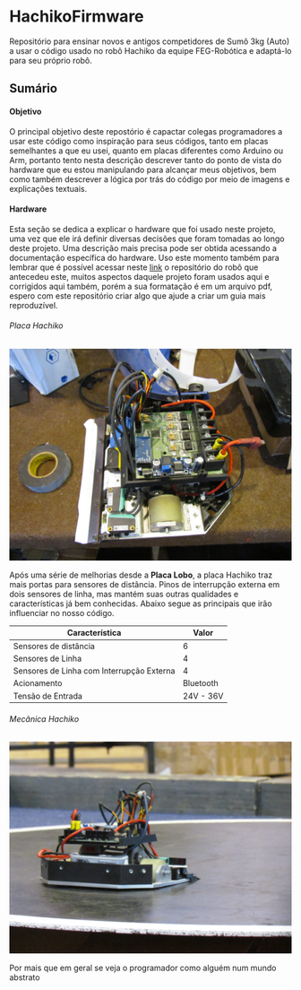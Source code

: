 # HachikoFirmware
Repositório para ensinar novos e antigos competidores de Sumô 3kg (Auto) a usar o código usado no robô Hachiko da equipe FEG-Robótica e adaptá-lo para seu próprio robô.

## Sumário



#### Objetivo
O principal objetivo deste repostório é capactar colegas programadores a usar este código como inspiração para seus códigos, tanto em placas semelhantes a que eu usei, quanto em placas diferentes como Arduino ou Arm, portanto tento nesta descrição descrever tanto do ponto de vista do hardware que eu estou manipulando para alcançar meus objetivos, bem como também descrever a lógica por trás do código por meio de imagens e explicações textuais. 

#### Hardware

Esta seção se dedica a explicar o hardware que foi usado neste projeto, uma vez que ele irá definir diversas decisões que foram tomadas ao longo deste projeto. Uma descrição mais precisa pode ser obtida acessando a documentação específica do hardware. Uso este momento também para lembrar que é possível acessar neste [link](https://github.com/silasvergilio/MetalGarurumon-Firmware) o repositório do robô que antecedeu este, muitos aspectos daquele projeto foram usados aqui e corrigidos aqui também, porém a sua formatação é em um arquivo pdf, espero com este repositório criar algo que ajude a criar um guia mais reproduzível. 

###### Placa Hachiko

![](images/img01.jpg?raw=true)

Após uma série de melhorias desde a **Placa Lobo**, a placa Hachiko traz mais portas para sensores de distância. Pinos de interrupção externa em dois sensores de linha, mas mantém suas outras qualidades e características já bem conhecidas. Abaixo segue as principais que irão influenciar no nosso código. 

| Característica  | Valor |
| ------------- | ------------- |
| Sensores de distância  | 6  |
| Sensores de Linha  | 4  |
| Sensores de Linha com Interrupção Externa  | 4  |
| Acionamento  | Bluetooth  |
| Tensão de Entrada  | 24V - 36V |

###### Mecânica Hachiko

![](images/img02.jpg?raw=true)

Por mais que em geral se veja o programador como alguém num mundo abstrato





